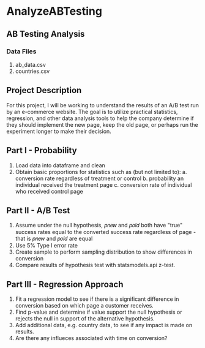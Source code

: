 # AnalyzeABTesting
## AB Testing Analysis
### Data Files
1. ab_data.csv
2. countries.csv

## Project Description
For this project, I will be working to understand the results of an A/B test run by an e-commerce website. The goal is to utilize practical statistics, regression, and other data analysis tools to help the company determine if they should implement the new page, keep the old page, or perhaps run the experiment longer to make their decision.

## Part I - Probability
1. Load data into dataframe and clean
2. Obtain basic proportions for statistics such as (but not limited to):
  a. conversion rate regardless of treatment or control
  b. probability an individual received the treatment page
  c. conversion rate of individual who received control page

## Part II - A/B Test
1. Assume under the null hypothesis,  𝑝𝑛𝑒𝑤  and  𝑝𝑜𝑙𝑑  both have "true" success rates equal to the converted success rate regardless of page - that is  𝑝𝑛𝑒𝑤  and  𝑝𝑜𝑙𝑑  are equal
2. Use 5% Type I error rate
3. Create sample to perform sampling distribution to show differences in conversion
4. Compare results of hypothesis test with statsmodels.api z-test.

## Part III - Regression Approach
1. Fit a regression model to see if there is a significant difference in conversion based on which page a customer receives.
2. Find p-value and determine if value support the null hypothesis or rejects the null in support of the alternative hypothesis.
3. Add additional data, e.g. country data, to see if any impact is made on results.
4. Are there any influeces associated with time on conversion?
